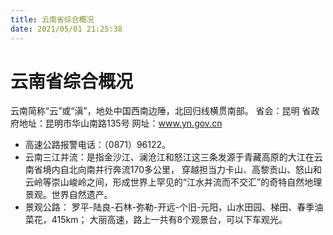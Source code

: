 ```yaml
---
title: 云南省综合概况
date: 2021/05/01 21:25:38
---
```


# 云南省综合概况
云南简称“云”或“滇”，地处中国西南边陲，北回归线横贯南部。
省会：昆明
省政府地址：昆明市华山南路135号
网址：www.yn.gov.cn

* 高速公路报警电话：（0871）96122。
* 云南三江并流：是指金沙江、澜沧江和怒江这三条发源于青藏高原的大江在云南省境内自北向南并行奔流170多公里， 穿越担当力卡山、高黎贡山、怒山和云岭等崇山峻岭之间，形成世界上罕见的“江水并流而不交汇”的奇特自然地理景观。世界自然遗产。
* 景观公路：
罗平-陆良-石林-弥勒-开远-个旧-元阳，山水田园、梯田、春季油菜花，415km；
大丽高速，路上一共有8个观景台，可以下车观光。